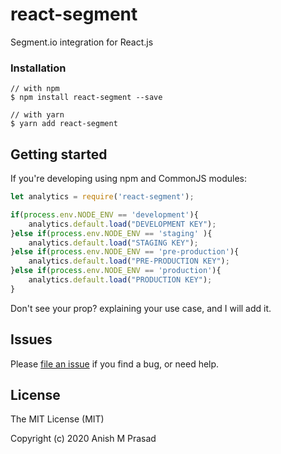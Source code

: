 # react-segment
Segment.io integration for React.js


### Installation

```
// with npm
$ npm install react-segment --save

// with yarn
$ yarn add react-segment
```

Getting started
---------------

If you're developing using npm and CommonJS modules:

```jsx
let analytics = require('react-segment');

if(process.env.NODE_ENV == 'development'){
    analytics.default.load("DEVELOPMENT KEY");
}else if(process.env.NODE_ENV == 'staging' ){
    analytics.default.load("STAGING KEY");
}else if(process.env.NODE_ENV == 'pre-production'){
    analytics.default.load("PRE-PRODUCTION KEY");
}else if(process.env.NODE_ENV == 'production'){
    analytics.default.load("PRODUCTION KEY");
}
```

Don't see your prop? explaining your use case, and I will add it.


Issues
------
Please [file an issue](https://github.com/anishmprasad/react-segment/issues) if you find a bug, or need help.


License
-------
The MIT License (MIT)

Copyright (c) 2020 Anish M Prasad
